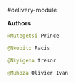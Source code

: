  #delivery-module

**Authors**
```java
@Mutegetsi Prince 

@Nkubito Pacis

@Niyigena tresor

@Muhoza Olivier Ivan
```
